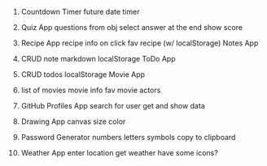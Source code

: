 1. Countdown Timer
future date
timer

2. Quiz App
questions from obj
select answer
at the end show score

3. Recipe App
recipe info on click
fav recipe (w/ localStorage)
Notes App

4. CRUD note
markdown
localStorage
ToDo App

5. CRUD todos
localStorage
Movie App

6. list of movies
movie info
fav movie
actors

7. GitHub Profiles App
search for user
get and show data

8. Drawing App
canvas
size
color

9. Password Generator
numbers
letters
symbols
copy to clipboard

10. Weather App
enter location
get weather
have some icons?
